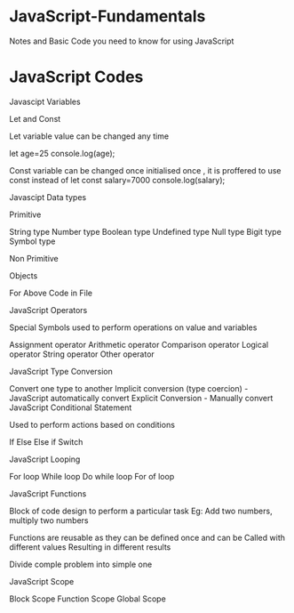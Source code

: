 # JavaScript-Fundamentals
Notes and Basic Code you need to know for using JavaScript

<h1>JavaScript Codes</h1>


Javascipt Variables

Let and Const

Let variable value can be changed any time

let age=25
console.log(age); 

Const variable can be changed once initialised once , it is proffered to use const instead of let
const salary=7000
console.log(salary);


Javascipt Data types

Primitive

String type
Number type
Boolean type
Undefined type
Null type
Bigit type
Symbol type

Non Primitive

Objects

 For Above Code in File

JavaScript Operators

Special Symbols used to perform operations on value and variables

Assignment operator
Arithmetic operator
Comparison operator
Logical operator
String operator
Other operator


JavaScript Type Conversion

Convert one type to another
Implicit conversion (type coercion) - JavaScript automatically convert
Explicit Conversion - Manually convert
JavaScript Conditional Statement

Used to perform actions based on conditions

If
Else
Else if
Switch

JavaScript Looping

For loop
While loop
Do while loop
For of loop

JavaScript Functions

Block of code design to perform a particular task
Eg: Add two numbers, multiply two numbers

Functions are reusable as they can be defined once and can be Called with different values
Resulting in different results

Divide comple problem into simple one


JavaScript Scope 

Block Scope
Function Scope
Global Scope

